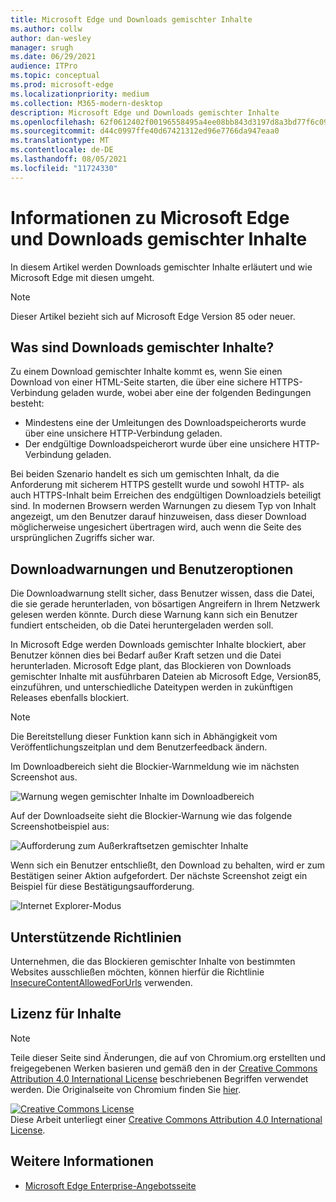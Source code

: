 ```yaml
---
title: Microsoft Edge und Downloads gemischter Inhalte
ms.author: collw
author: dan-wesley
manager: srugh
ms.date: 06/29/2021
audience: ITPro
ms.topic: conceptual
ms.prod: microsoft-edge
ms.localizationpriority: medium
ms.collection: M365-modern-desktop
description: Microsoft Edge und Downloads gemischter Inhalte
ms.openlocfilehash: 62f0612402f00196558495a4ee08bb843d3197d8a3bd77f6c099170208986f23
ms.sourcegitcommit: d44c0997ffe40d67421312ed96e7766da947eaa0
ms.translationtype: MT
ms.contentlocale: de-DE
ms.lasthandoff: 08/05/2021
ms.locfileid: "11724330"
---
```

# <a name="learn-about-microsoft-edge-and-mixed-content-downloads"></a>Informationen zu Microsoft Edge und Downloads gemischter Inhalte

In diesem Artikel werden Downloads gemischter Inhalte erläutert und wie Microsoft Edge mit diesen umgeht.

>[!NOTE]
>Dieser Artikel bezieht sich auf Microsoft Edge Version 85 oder neuer.

## <a name="what-are-mixed-content-downloads"></a>Was sind Downloads gemischter Inhalte?

Zu einem Download gemischter Inhalte kommt es, wenn Sie einen Download von einer HTML-Seite starten, die über eine sichere HTTPS-Verbindung geladen wurde, wobei aber eine der folgenden Bedingungen besteht:

- Mindestens eine der Umleitungen des Downloadspeicherorts wurde über eine unsichere HTTP-Verbindung geladen.
- Der endgültige Downloadspeicherort wurde über eine unsichere HTTP-Verbindung geladen.

Bei beiden Szenario handelt es sich um gemischten Inhalt, da die Anforderung mit sicherem HTTPS gestellt wurde und sowohl HTTP- als auch HTTPS-Inhalt beim Erreichen des endgültigen Downloadziels beteiligt sind. In modernen Browsern werden Warnungen zu diesem Typ von Inhalt angezeigt, um den Benutzer darauf hinzuweisen, dass dieser Download möglicherweise ungesichert übertragen wird, auch wenn die Seite des ursprünglichen Zugriffs sicher war.

## <a name="download-warnings-and-user-options"></a>Downloadwarnungen und Benutzeroptionen

Die Downloadwarnung stellt sicher, dass Benutzer wissen, dass die Datei, die sie gerade herunterladen, von bösartigen Angreifern in Ihrem Netzwerk gelesen werden könnte. Durch diese Warnung kann sich ein Benutzer fundiert entscheiden, ob die Datei heruntergeladen werden soll.

In Microsoft Edge werden Downloads gemischter Inhalte blockiert, aber Benutzer können dies bei Bedarf außer Kraft setzen und die Datei herunterladen. Microsoft Edge plant, das Blockieren von Downloads gemischter Inhalte mit ausführbaren Dateien ab Microsoft Edge, Version85, einzuführen, und unterschiedliche Dateitypen werden in zukünftigen Releases ebenfalls blockiert.

> [!NOTE]
> Die Bereitstellung dieser Funktion kann sich in Abhängigkeit vom Veröffentlichungszeitplan und dem Benutzerfeedback ändern.

<!-- The schedule of the block for different filetypes is to be determined and may be impacted by usage data and user feedback. -->

Im Downloadbereich sieht die Blockier-Warnmeldung wie im nächsten Screenshot aus.

 ![Warnung wegen gemischter Inhalte im Downloadbereich](./media/edge-learnmore-mixed-content-downloads/edge-mixed-content-download-tray-warning.png)

Auf der Downloadseite sieht die Blockier-Warnung wie das folgende Screenshotbeispiel aus:

 ![Aufforderung zum Außerkraftsetzen gemischter Inhalte](./media/edge-learnmore-mixed-content-downloads/edge-mixed-content-download-page-warning.png)

Wenn sich ein Benutzer entschließt, den Download zu behalten, wird er zum Bestätigen seiner Aktion aufgefordert. Der nächste Screenshot zeigt ein Beispiel für diese Bestätigungsaufforderung.

 ![Internet Explorer-Modus](./media/edge-learnmore-mixed-content-downloads/edge-mixed-content-download-override.png)

## <a name="supporting-policies"></a>Unterstützende Richtlinien

Unternehmen, die das Blockieren gemischter Inhalte von bestimmten Websites ausschließen möchten, können hierfür die Richtlinie [InsecureContentAllowedForUrls](./microsoft-edge-policies.md#insecurecontentallowedforurls) verwenden.

## <a name="content-license"></a>Lizenz für Inhalte

> [!NOTE]
> Teile dieser Seite sind Änderungen, die auf von Chromium.org erstellten und freigegebenen Werken basieren und gemäß den in der [Creative Commons Attribution 4.0 International License](http://creativecommons.org/licenses/by/4.0/) beschriebenen Begriffen verwendet werden. Die Originalseite von Chromium finden Sie [hier](https://developers.google.com/web/fundamentals/security/prevent-mixed-content/what-is-mixed-content).
  
<a rel="license" href="http://creativecommons.org/licenses/by/4.0/"><img alt="Creative Commons License" style="border-width:0" src="https://i.creativecommons.org/l/by/4.0/88x31.png" /></a><br />Diese Arbeit unterliegt einer <a rel="license" href="http://creativecommons.org/licenses/by/4.0/">Creative Commons Attribution 4.0 International License</a>.

## <a name="see-also"></a>Weitere Informationen

- [Microsoft Edge Enterprise-Angebotsseite](https://aka.ms/EdgeEnterprise)